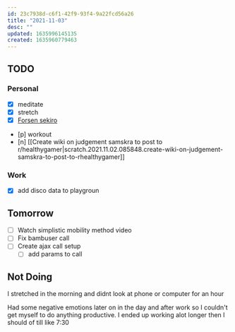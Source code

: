 ```yaml
---
id: 23c7938d-c6f1-42f9-93f4-9a22fcd56a26
title: "2021-11-03"
desc: ""
updated: 1635996145135
created: 1635960779463
---
```


## TODO

### Personal

- [x] meditate
- [x] stretch
- [x] [Forsen sekiro](https://www.youtube.com/watch?v=8AyLnR0KB54&list=PLbfK-0Msr8f41AzhIQ0u6KaKYhbpyRuy3&index=1)
- [p] workout
- [n] [[Create wiki on judgement samskra to post to r/healthygamer|scratch.2021.11.02.085848.create-wiki-on-judgement-samskra-to-post-to-rhealthygamer]]

### Work

- [x] add disco data to playgroun

## Tomorrow

- [ ] Watch simplistic mobility method video
- [ ] Fix bambuser call
- [ ] Create ajax call setup
  - [ ] add params to call

## Not Doing

I stretched in the morning and didnt look at phone or computer for an hour

Had some negative emotions later on in the day and after work so I couldn't get myself to do anything productive. I ended up working alot longer then I should of till like 7:30

